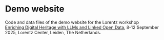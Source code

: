 # Demo website
Code and data files of the demo website for the Lorentz workshop [Enriching Digital Heritage with LLMs and Linked Open Data](https://www.lorentzcenter.nl/enriching-digital-heritage-with-llms-and-linked-open-data.html), 8-12 September 2025, Lorentz Center, Leiden, The Netherlands.
